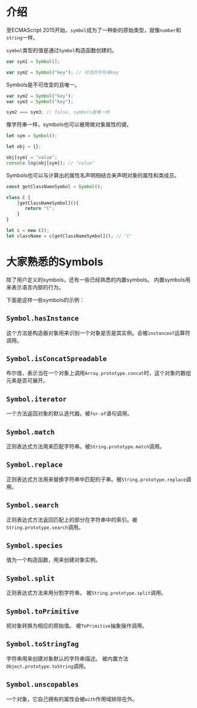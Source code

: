 # 介绍

至ECMAScript 2015开始，`symbol`成为了一种新的原始类型，就像`number`和`string`一样。

`symbol`类型的值是通过`Symbol`构造函数创建的。

```ts
var sym1 = Symbol();

var sym2 = Symbol("key"); // 可选的字符串key
```

Symbols是不可改变的且唯一。

```ts
var sym2 = Symbol("key");
var sym3 = Symbol("key");

sym2 === sym3; // false, symbols是唯一的
```

像字符串一样，symbols也可以被用做对象属性的键。

```ts
let sym = Symbol();

let obj = {};

obj[sym] = "value";
console.log(obj[sym]); // "value"
```

Symbols也可以与计算出的属性名声明相结合来声明对象的属性和类成员。

```ts
const getClassNameSymbol = Symbol();

class C {
    [getClassNameSymbol](){
       return "C";
    }
}

let c = new C();
let className = c[getClassNameSymbol](); // "C"
```

# 大家熟悉的Symbols

除了用户定义的symbols，还有一些已经熟悉的内置symbols。
内置symbols用来表示语言内部的行为。

下面是这样一些symbols的示例：

## `Symbol.hasInstance`

这个方法是构造器对象用来识别一个对象是否是其实例。会被`instanceof`运算符调用。

## `Symbol.isConcatSpreadable`

布尔值，表示当在一个对象上调用`Array.prototype.concat`时，这个对象的数组元素是否可展开。

## `Symbol.iterator`

一个方法返回对象的默认迭代器。被`for-of`语句调用。

## `Symbol.match`

正则表达式方法用来匹配字符串。被`String.prototype.match`调用。

## `Symbol.replace`

正则表达式方法用来替换字符串中匹配的子串。被`String.prototype.replace`调用。

## `Symbol.search`

正则表达式方法返回匹配上的部分在字符串中的索引。被`String.prototype.search`调用。

## `Symbol.species`

值为一个构造函数，用来创建对象实例。

## `Symbol.split`

正则表达式方法来用分割字符串。
被`String.prototype.split`调用。

## `Symbol.toPrimitive`

把对象转换为相应的原始值。
被`ToPrimitive`抽象操作调用。

## `Symbol.toStringTag`

字符串用来创建对象默认的字符串描述。
被内置方法`Object.prototype.toString`调用。

## `Symbol.unscopables`

一个对象，它自己拥有的属性会被`with`作用域排除在外。